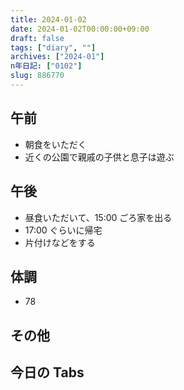 ```yaml
---
title: 2024-01-02
date: 2024-01-02T00:00:00+09:00
draft: false
tags: ["diary", ""]
archives: ["2024-01"]
n年日記: ["0102"]
slug: 886770
---
```


## 午前

- 朝食をいただく
- 近くの公園で親戚の子供と息子は遊ぶ

## 午後

- 昼食いただいて、15:00 ごろ家を出る
- 17:00 ぐらいに帰宅
- 片付けなどをする

## 体調

- 78

## その他

## 今日の Tabs
